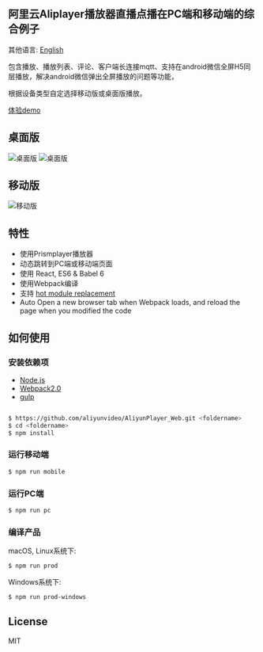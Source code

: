 ## 阿里云Aliplayer播放器直播点播在PC端和移动端的综合例子

其他语言: [English](https://github.com/aliyunvideo/AliyunPlayer_Web/blob/master/multiPlatformLiveDemo/README.md)

包含播放、播放列表、评论、客户端长连接mqtt、支持在android微信全屏H5同层播放，解决android微信弹出全屏播放的问题等功能， 

根据设备类型自定选择移动版或桌面版播放。

[体验demo](https://player.alicdn.com)

## 桌面版

![桌面版](https://player.alicdn.com/aliplayer/img/pclive11.png) ![桌面版](https://player.alicdn.com/aliplayer/img/pclive21.png)

## 移动版

![移动版](https://player.alicdn.com/aliplayer/img/reacth5live1.png)  

## 特性

- 使用Prismplayer播放器
- 动态跳转到PC端或移动端页面
- 使用 React, ES6 & Babel 6
- 使用Webpack编译
- 支持 [hot module replacement](https://webpack.github.io/docs/hot-module-replacement.html)
- Auto Open a new browser tab when Webpack loads, and reload the page when you modified the code

## 如何使用

### 安装依赖项

 - [Node.js](https://nodejs.org/en/)
 - [Webpack2.0](http://webpack.github.io) 
 - [gulp](https://gulpjs.com)

```bash

$ https://github.com/aliyunvideo/AliyunPlayer_Web.git <foldername>
$ cd <foldername>
$ npm install

```

### 运行移动端

```bash
$ npm run mobile
```

### 运行PC端

```bash
$ npm run pc
```

### 编译产品

macOS, Linux系统下:

```bash
$ npm run prod
```

Windows系统下:

```bash
$ npm run prod-windows
```

## License

MIT
